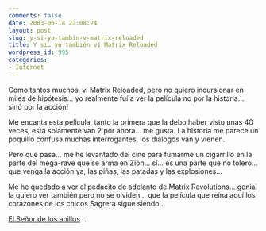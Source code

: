 ```yaml
---
comments: false
date: 2003-06-14 22:08:24
layout: post
slug: y-si-yo-tambin-v-matrix-reloaded
title: Y si… yo también ví Matrix Reloaded
wordpress_id: 995
categories:
- Internet
---
```


Como tantos muchos, ví Matrix Reloaded, pero no quiero incursionar en miles de hipótesis… yo realmente fuí a ver la película no por la historia… sinó por la acción!





Me encanta esta película, tanto la primera que la debo haber visto unas 40 veces, está solamente van 2 por ahora… me gusta. La historia me parece un poquillo confusa muchas interrogantes, los diálogos van y vienen.





Pero que pasa… me he levantado del cine para fumarme un cigarrillo en la parte del mega-rave que se arma en Zion… sí… es una parte que no tolero… que venga la acción ya, las piñas, las patadas y las explosiones…





Me he quedado a ver el pedacito de adelanto de Matrix Revolutions… genial la quiero ver también pero no se olviden… que la película que reina aquí los corazones de los chicos Sagrera sigue siendo…





[El Señor de los anillos](http://www.minid.net/archives/lotr_version_extendida.php)…




 
